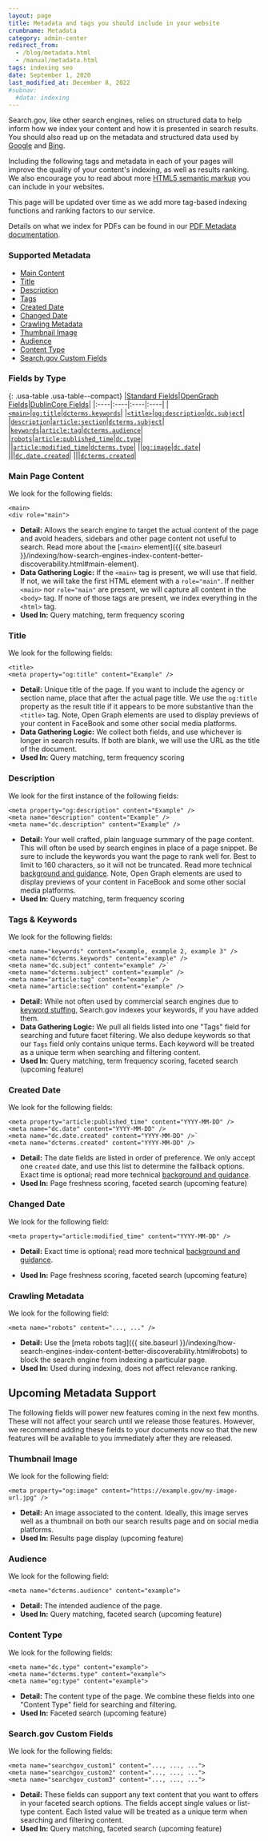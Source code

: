 ```yaml
---
layout: page
title: Metadata and tags you should include in your website
crumbname: Metadata
category: admin-center
redirect_from: 
  - /blog/metadata.html
  - /manual/metadata.html
tags: indexing seo
date: September 1, 2020
last_modified_at: December 8, 2022
#subnav:
  #data: indexing
---
```


Search.gov, like other search engines, relies on structured data to help inform how we index your content and how it is presented in search results. You should also read up on the metadata and structured data used by [Google](https://support.google.com/webmasters/answer/79812?hl=en) and [Bing](https://www.bing.com/webmaster/help/marking-up-your-site-with-structured-data-3a93e731).

Including the following tags and metadata in each of your pages will improve the quality of your content's indexing, as well as results ranking. We also encourage you to read about more [HTML5 semantic markup](https://www.semrush.com/blog/semantic-html5-guide/) you can include in your websites.

This page will be updated over time as we add more tag-based indexing functions and ranking factors to our service.

Details on what we index for PDFs can be found in our [PDF Metadata documentation]({{site.baseurl}}/indexing/pdf-metadata.html).

<div
  class="usa-summary-box"
  role="region"
  aria-labelledby="summary-box-key-information"
>
  <div class="usa-summary-box__body">
    <h3 class="usa-summary-box__heading" id="summary-box-key-information">
      Supported Metadata
    </h3>
    <div class="usa-summary-box__text">
      <ul class="usa-list">
        <li>
          <a class="usa-summary-box__link" href="#main-page-content">Main Content</a> 
        </li>
        <li>
          <a class="usa-summary-box__link" href="#title">Title</a> 
        </li>
        <li>
          <a class="usa-summary-box__link" href="#description">Description</a> 
        </li>
        <li>
          <a class="usa-summary-box__link" href="#tags--keywords">Tags</a> 
        </li>
        <li>
          <a class="usa-summary-box__link" href="#created-date">Created Date</a> 
        </li>
        <li>
          <a class="usa-summary-box__link" href="#changed-date">Changed Date</a> 
        </li>
        <li>
          <a class="usa-summary-box__link" href="#crawling-metadata">Crawling Metadata</a> 
        </li>
        <li>
          <a class="usa-summary-box__link" href="#thumbnail-image">Thumbnail Image</a> 
        </li>
        <li>
          <a class="usa-summary-box__link" href="#audience">Audience</a> 
        </li>
        <li>
          <a class="usa-summary-box__link" href="#content-type">Content Type</a> 
        </li>
        <li>
          <a class="usa-summary-box__link" href="#searchgov-custom-fields">Search.gov Custom Fields</a> 
        </li>
      </ul>
    </div>
  </div>
</div>

### Fields by Type

{: .usa-table .usa-table--compact}
|[Standard Fields](https://developer.mozilla.org/en-US/docs/Web/HTML/Element/meta/name)|[OpenGraph Fields](https://ogp.me/)|[DublinCore Fields](https://www.dublincore.org/)|
|:----|:----|:----|:----|
|[`<main>`](#main-page-content)|[`og:title`](#title)|[`dcterms.keywords`](#tags--keywords)|
|[`<title>`](#title)|[`og:description`](#description)|[`dc.subject`](#tags--keywords)|
|[`description`](#description)|[`article:section`](#tags--keywords)|[`dcterms.subject`](#tags--keywords)|
|[`keywords`](#tags--keywords)|[`article:tag`](#tags--keywords)|[`dcterms.audience`](#audience)|
|[`robots`](#crawling-metadata)|[`article:published_time`](#created-date)|[`dc.type`](#content-type)|
||[`article:modified_time`](#changed-date)|[`dcterms.type`](#content-type)|
||[`og:image`](#thumbnail-image)|[`dc.date`](#created-date)|
|||[`dc.date.created`](#created-date)|
|||[`dcterms.created`](#created-date)|

### Main Page Content
We look for the following fields:
```
<main>
<div role="main">
```
- **Detail:** Allows the search engine to target the actual content of the page and avoid headers, sidebars and other page content not useful to search. Read more about the [`<main>` element]({{ site.baseurl }}/indexing/how-search-engines-index-content-better-discoverability.html#main-element).
- **Data Gathering Logic:** If the `<main>` tag is present, we will use that field. If not, we will take the first HTML element with a `role="main"`. If neither `<main>` nor `role="main"` are present, we will capture all content in the `<body>` tag. If none of those tags are present, we index everything in the `<html>` tag. 
- **Used In:** Query matching, term frequency scoring

### Title

We look for the following fields:
```
<title>
<meta property="og:title" content="Example" />
```
- **Detail:** Unique title of the page. If you want to include the agency or section name, place that after the actual page title. We use the `og:title` property as the result title if it appears to be more substantive than the `<title>` tag. Note, Open Graph elements are used to display previews of your content in FaceBook and some other social media platforms.
- **Data Gathering Logic:** We collect both fields, and use whichever is longer in search results. If both are blank, we will use the URL as the title of the document.
- **Used In:** Query matching, term frequency scoring


### Description

We look for the first instance of the following fields:
```
<meta property="og:description" content="Example" />
<meta name="description" content="Example" />
<meta name="dc.description" content="Example" />
```
- **Detail:** Your well crafted, plain language summary of the page content. This will often be used by search engines in place of a page snippet. Be sure to include the keywords you want the page to rank well for. Best to limit to 160 characters, so it will not be truncated. Read more technical [background and guidance](https://moz.com/learn/seo/meta-description). Note, Open Graph elements are used to display previews of your content in FaceBook and some other social media platforms.
- **Used In:** Query matching, term frequency scoring

### Tags & Keywords

We look for the following fields:
```
<meta name="keywords" content="example, example 2, example 3" />
<meta name="dcterms.keywords" content="example" />
<meta name="dc.subject" content="example" />` 
<meta name="dcterms.subject" content="example" />
<meta name="article:tag" content="example" />
<meta name="article:section" content="example" />
```
- **Detail:** While not often used by commercial search engines due to [keyword stuffing](https://support.google.com/webmasters/answer/66358?hl=en), Search.gov indexes your keywords, if you have added them. 
- **Data Gathering Logic:** We pull all fields listed into one "Tags" field for searching and future facet filtering. We also dedupe keywords so that our `Tags` field only contains unique terms. Each keyword will be treated as a unique term when searching and filtering content. 
- **Used In:** Query matching, term frequency scoring, faceted search (upcoming feature)


### Created Date

We look for the following fields:
```
<meta property="article:published_time" content="YYYY-MM-DD" />
<meta name="dc.date" content="YYYY-MM-DD" />
<meta name="dc.date.created" content="YYYY-MM-DD" />`  
<meta name="dcterms.created" content="YYYY-MM-DD" />
```
- **Detail:** The date fields are listed in order of preference. We only accept one `created` date, and use this list to determine the fallback options. Exact time is optional; read more technical [background and guidance](https://en.wikipedia.org/wiki/ISO_8601).
- **Used In:** Page freshness scoring, faceted search (upcoming feature)


### Changed Date

We look for the following field:
```
<meta property="article:modified_time" content="YYYY-MM-DD" />
```

- **Detail:** Exact time is optional; read more technical [background and guidance](https://en.wikipedia.org/wiki/ISO_8601). 
<!-- The `<lastmod>` field is included in XML sitemaps to signal to search engines when a page was last modified. Search.gov collects this metadata in case there is no `article:modified_time` data included in the page itself. -->
- **Used In:** Page freshness scoring, faceted search (upcoming feature)


### Crawling Metadata

We look for the following field:
```
<meta name="robots" content="..., ..." />
```
- **Detail:** Use the [meta robots tag]({{ site.baseurl }}/indexing/how-search-engines-index-content-better-discoverability.html#robots) to block the search engine from indexing a particular page.
- **Used In:** Used during indexing, does not affect relevance ranking.




## Upcoming Metadata Support
The following fields will power new features coming in the next few months. These will not affect your search until we release those features. However, we recommend adding these fields to your documents now so that the new features will be available to you immediately after they are released.

### Thumbnail Image

We look for the following field:
```
<meta property="og:image" content="https://example.gov/my-image-url.jpg" />
```
- **Detail:** An image associated to the content. Ideally, this image serves well as a thumbnail on both our search results page and on social media platforms.
- **Used In:** Results page display (upcoming feature)


### Audience

We look for the following field:
```
<meta name="dcterms.audience" content="example">
```
- **Detail:** The intended audience of the page. 
- **Used In:** Query matching, faceted search (upcoming feature)


### Content Type

We look for the following fields:
```
<meta name="dc.type" content="example">
<meta name="dcterms.type" content="example">
<meta name="og:type" content="example">
```
- **Detail:** The content type of the page. We combine these fields into one "Content Type" field for searching and filtering.
- **Used In:** Faceted search (upcoming feature)


### Search.gov Custom Fields

We look for the following fields:
```
<meta name="searchgov_custom1" content="..., ..., ...">
<meta name="searchgov_custom2" content="..., ..., ...">
<meta name="searchgov_custom3" content="..., ..., ...">
```
- **Detail:** These fields can support any text content that you want to offers in your faceted search options. The fields accept single values or list-type content. Each listed value will be treated as a unique term when searching and filtering content. 
- **Used In:** Query matching, faceted search (upcoming feature)




